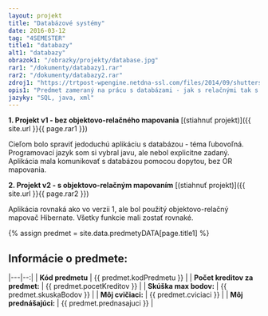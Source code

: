 ```yaml
---
layout: projekt
title: "Databázové systémy"
date: 2016-03-12
tag: "4SEMESTER"
title1: "databazy"
alt1: "databazy"
obrazok1: "/obrazky/projekty/database.jpg"
rar1: "/dokumenty/databazy1.rar"
rar2: "/dokumenty/databazy2.rar"
zdroj1: "https://trtpost-wpengine.netdna-ssl.com/files/2014/09/shutterstock_197803430-680x400.jpg"
opis1: "Predmet zameraný na prácu s databázami - jak s relačnými tak s nerelačnými. Pracuje sa v PostgreSQL alebo MySQL. Na cvičeniach sa píšu krátke testy. Na tomto predmete som sa naučil jazyk SQL, a precvičil Javu v projektoch."
jazyky: "SQL, java, xml"
---
```


**1. Projekt v1 - bez objektovo-relačného mapovania** [(stiahnuť projekt)]({{ site.url }}{{ page.rar1 }})

Cieľom bolo spraviť jedoduchú aplikáciu s databázou - téma ľubovoľná. Programovací jazyk som si vybral javu, ale nebol explicitne zadaný. Aplikácia mala komunikovať s databázou pomocou dopytou, bez OR mapovania.

**2. Projekt v2 - s objektovo-relačným mapovaním** [(stiahnuť projekt)]({{ site.url }}{{ page.rar2 }})

Aplikácia rovnaká ako vo verzii 1, ale bol použitý objektovo-relačný mapovač Hibernate. Všetky funkcie mali zostať rovnaké.

{% assign predmet = site.data.predmetyDATA[page.title1] %}  

## Informácie o predmete:

|---|--:|
| **Kód predmetu** | {{ predmet.kodPredmetu }} |
| **Počet kreditov za predmet:** | {{ predmet.pocetKreditov }} |
| **Skúška max bodov:** | {{ predmet.skuskaBodov }} |
| **Môj cvičiaci:** | {{ predmet.cviciaci }} |
| **Môj prednášajúci:** | {{ predmet.prednasajuci }} |